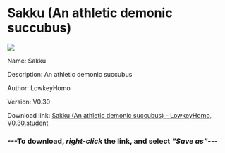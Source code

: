 # Sakku (An athletic demonic succubus)

<img src = "https://raw.githubusercontent.com/Arbiter1223/Daigaku-Gurashi-Custom-Students/master/Students/Files/Sakku%20(An%20athletic%20demonic%20succubus).png">

Name: Sakku

Description: An athletic demonic succubus

Author: LowkeyHomo

Version: V0.30

Download link: <a href="https://raw.githubusercontent.com/Arbiter1223/Daigaku-Gurashi-Custom-Students/master/Students/Files/Sakku%20(An%20athletic%20demonic%20succubus)%20-%20LowkeyHomo%2C%20V0.30.student">Sakku (An athletic demonic succubus) - LowkeyHomo, V0.30.student</a>

### ---**To download, _right-click_ the link, and select _"Save as"_**---
